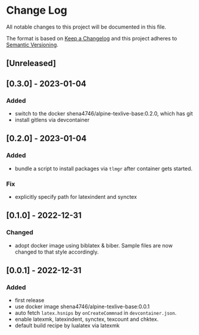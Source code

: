 # Change Log

All notable changes to this project will be documented in this file.

The format is based on [Keep a Changelog](http://keepachangelog.com/)
and this project adheres to [Semantic Versioning](http://semver.org/).

## [Unreleased]

## [0.3.0] - 2023-01-04

### Added

- switch to the docker shena4746/alpine-texlive-base:0.2.0, which has git
- install gitlens via devcontainer

## [0.2.0] - 2023-01-04

### Added

- bundle a script to install packages via `tlmgr` after container gets started.

### Fix

- explicitly specify path for latexindent and synctex

## [0.1.0] - 2022-12-31

### Changed

- adopt docker image using biblatex & biber. Sample files are now changed to that style accordingly.

## [0.0.1] - 2022-12-31

### Added

- first release
- use docker image shena4746/alpine-texlive-base:0.0.1
- auto fetch `latex.hsnips` by `onCreateCommnad` in `devcontainer.json`.
- enable latexmk, latexindent, synctex, texcount and chktex.
- default build recipe by lualatex via latexmk
